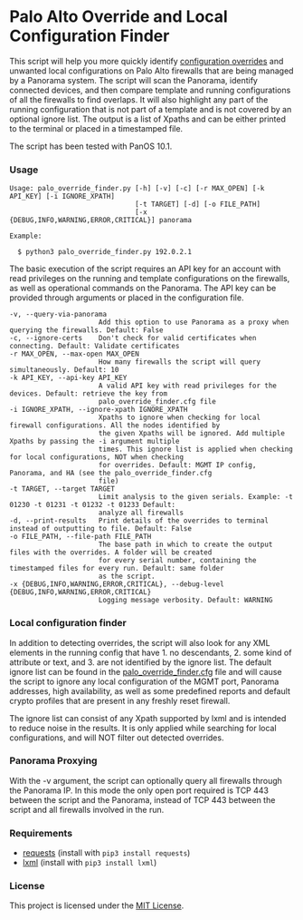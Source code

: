 # Palo Alto Override and Local Configuration Finder

This script will help you more quickly identify [configuration overrides](https://docs.paloaltonetworks.com/panorama/10-2/panorama-admin/manage-firewalls/manage-templates-and-template-stacks/override-a-template-setting) and unwanted local configurations on Palo Alto firewalls that are being managed by a Panorama system. The script will scan the Panorama, identify connected devices, and then compare template and running configurations of all the firewalls to find overlaps. It will also highlight any part of the running configuration that is not part of a template and is not covered by an optional ignore list. The output is a list of Xpaths and can be either printed to the terminal or placed in a timestamped file.

The script has been tested with PanOS 10.1.

### Usage

```
Usage: palo_override_finder.py [-h] [-v] [-c] [-r MAX_OPEN] [-k API_KEY] [-i IGNORE_XPATH]
                               [-t TARGET] [-d] [-o FILE_PATH]
                               [-x {DEBUG,INFO,WARNING,ERROR,CRITICAL}] panorama
```
```
Example:

  $ python3 palo_override_finder.py 192.0.2.1
```
                               
The basic execution of the script requires an API key for an account with read privileges on the running and template configurations on the firewalls, as well as operational commands on the Panorama. The API key can be provided through arguments or placed in the configuration file.

```
-v, --query-via-panorama
                      Add this option to use Panorama as a proxy when querying the firewalls. Default: False
-c, --ignore-certs    Don't check for valid certificates when connecting. Default: Validate certificates
-r MAX_OPEN, --max-open MAX_OPEN
                      How many firewalls the script will query simultaneously. Default: 10
-k API_KEY, --api-key API_KEY
                      A valid API key with read privileges for the devices. Default: retrieve the key from
                      palo_override_finder.cfg file
-i IGNORE_XPATH, --ignore-xpath IGNORE_XPATH
                      Xpaths to ignore when checking for local firewall configurations. All the nodes identified by
                      the given Xpaths will be ignored. Add multiple Xpaths by passing the -i argument multiple
                      times. This ignore list is applied when checking for local configurations, NOT when checking
                      for overrides. Default: MGMT IP config, Panorama, and HA (see the palo_override_finder.cfg
                      file)
-t TARGET, --target TARGET
                      Limit analysis to the given serials. Example: -t 01230 -t 01231 -t 01232 -t 01233 Default:
                      analyze all firewalls
-d, --print-results   Print details of the overrides to terminal instead of outputting to file. Default: False
-o FILE_PATH, --file-path FILE_PATH
                      The base path in which to create the output files with the overrides. A folder will be created
                      for every serial number, containing the timestamped files for every run. Default: same folder
                      as the script.
-x {DEBUG,INFO,WARNING,ERROR,CRITICAL}, --debug-level {DEBUG,INFO,WARNING,ERROR,CRITICAL}
                      Logging message verbosity. Default: WARNING
```

### Local configuration finder

In addition to detecting overrides, the script will also look for any XML elements in the running config that have 1. no descendants, 2. some kind of attribute or text, and 3. are not identified by the ignore list. The default ignore list can be found in the [palo_override_finder.cfg](palo_override_finder.cfg) file and will cause the script to ignore any local configuration of the MGMT port, Panorama addresses, high availability, as well as some predefined reports and default crypto profiles that are present in any freshly reset firewall.

The ignore list can consist of any Xpath supported by lxml and is intended to reduce noise in the results. It is only applied while searching for local configurations, and will NOT filter out detected overrides.

### Panorama Proxying

With the -v argument, the script can optionally query all firewalls through the Panorama IP. In this mode the only open port required is TCP 443 between the script and the Panorama, instead of TCP 443 between the script and all firewalls involved in the run.

### Requirements

- [requests](https://pypi.org/project/requests/) (install with ```pip3 install requests```)
- [lxml](https://pypi.org/project/lxml/) (install with ```pip3 install lxml```)

### License

This project is licensed under the [MIT License](LICENSE).
